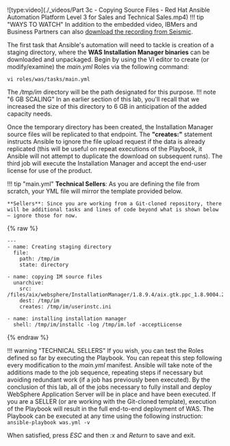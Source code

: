 ![type:video](./_videos/Part 3c - Copying Source Files - Red Hat Ansible Automation Platform Level 3 for Sales and Technical Sales.mp4)
!!! tip "WAYS TO WATCH"
    In addition to the embedded video, IBMers and Business Partners can also <a href="https://ibm.seismic.com/Link/Content/DCGdHJ7DMdqHD8cV7Wp8f4Rg9Bgd" target="_blank">download the recording from Seismic</a>.

The first task that Ansible's automation will need to tackle is creation of a staging directory, where the **WAS Installation Manager binaries** can be downloaded and unpackaged. Begin by using the VI editor to create (or modify/examine) the *main.yml* Roles via the following command:

```
vi roles/was/tasks/main.yml
```

The */tmp/im* directory will be the path designated for this purpose.
!!! note "6 GB SCALING"
    In an earlier section of this lab, you'll recall that we increased the size of this directory to 6 GB in anticipation of the added capacity needs.

Once the temporary directory has been created, the Installation Manager source files will be replicated to that endpoint. The **"creates:"** statement instructs Ansible to ignore the file upload request if the data is already replicated (this will be useful on repeat executions of the Playbook, it Ansible will not attempt to duplicate the download on subsequent runs). The third job will execute the Installation Manager and accept the end-user license for use of the product.

!!! tip "main.yml"
    **Technical Sellers**: As you are defining the file from scratch, your YML file will mirror the template provided below.

    **Sellers**: Since you are working from a Git-cloned repository, there will be additional tasks and lines of code beyond what is shown below — ignore those for now.

{% raw %}
```
---
- name: Creating staging directory
  file:
    path: /tmp/im
    state: directory

- name: copying IM source files
  unarchive:
    src: /files/aix/websphere/InstallationManager/1.8.9.4/aix.gtk.ppc_1.8.9004.20190423_2015.zip
    dest: /tmp/im
    creates: /tmp/im/userinstc.ini

- name: installing installation manager
  shell: /tmp/im/installc -log /tmp/im.lof -acceptLicense

```
{% endraw %}

!!! warning "TECHNICAL SELLERS"
    If you wish, you can test the Roles defined so far by executing the Playbook. You can repeat this step following every modification to the *main.yml* manifest. Ansible will take note of the additions made to the job sequence, repeating steps if necessary but avoiding redundant work (if a job has previously been executed). By the conclusion of this lab, all of the jobs necessary to fully install and deploy WebSphere Application Server will be in place and have been executed. If you are a SELLER (or are working with the Git-cloned template), execution of the Playbook will result in the full end-to-end deployment of WAS.
    The Playbook can be executed at any time using the following instruction:
    ```
    ansible-playbook was.yml -v
    ```

When satisfied, press *ESC* and then *:x* and *Return* to save and exit.
